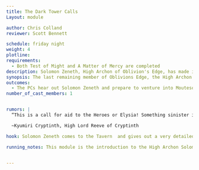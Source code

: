 ```yaml
---
title: The Dark Tower Calls
Layout: module

author: Chris Colland
reviewer: Scott Bennett

schedule: friday night
weight: 4
plotline: 
requirements: 
  - Both Test of Might and A Matter of Mercy are completed
description: Solomon Zeneth, High Archon of Oblivion's Edge, has made it out of Moutesque and to Cryptinith with his life. Solomon tells the adventurers about Moutesque over the last few years and ask for Aid in reclaiming the City from the Undead and slay Demitri Revendreth, a Master Vampire in Valdricks forces
synopsis: The last remaining member of Oblivions Edge, the High Archon Solomon Zeneth, comes to town to gather the adventurers to start the process of saving Moutesque. His arrival is expected but needed as the quest for Moutesque will be hard task.
outcomes: 
  - The PCs hear out Solomon Zeneth and prepare to venture into Moutesque.
number_of_cast_members: 1


rumors: |
  “This is a call for aid to the Heroes or Elysia! Something sinister is afoot in the shadows of Moutesque. We have our own share of problems with the Feral lurking in the forests outside of Cryptinth. STICK TO THE ROADS ON YOUR WAY HERE AND DO NOT TRAVEL AT NIGHT ALONE!!! Make sure you bring Silver weapons….. but please do not carry them openly in the city walls of Cryptinth. I shall post the laws of our city very soon. This expeditionary force will rendezvous on the 2nd of June 623. You may use our city of Cryptinth as your forward base as the city of Moutesque is not habitable to anyone besides the mages of Obilvions Edge.”

  ~Kyumiri Cryptinth, High Lord Reeve of Cryptinth

hook: Solomon Zeneth comes to the Tavern  and gives out a very detailed account of how the Shadow War for Moutesque has went over the last 3 years.

running_notes: This module is the introduction to the High Archon Solomon Zeneth of Oblivions Edge. He will give them a very deep understanding of the threat they are facing with Moutesque. He will tell them what he knows of the Chaotic One, the Green Star over Moutesque, Demitri Revendreth, and what he suspects the deal is with the Feral being manipulated by either Demitri or the Green Eyed Demon


---
```

